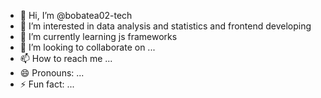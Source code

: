 - 👋 Hi, I’m @bobatea02-tech
- 👀 I’m interested in data analysis and statistics and frontend developing
- 🌱 I’m currently learning js frameworks
- 💞️ I’m looking to collaborate on ...
- 📫 How to reach me ...
- 😄 Pronouns: ...
- ⚡ Fun fact: ...

<!---
bobatea02-tech/bobatea02-tech is a ✨ special ✨ repository because its `README.md` (this file) appears on your GitHub profile.
You can click the Preview link to take a look at your changes.
--->
